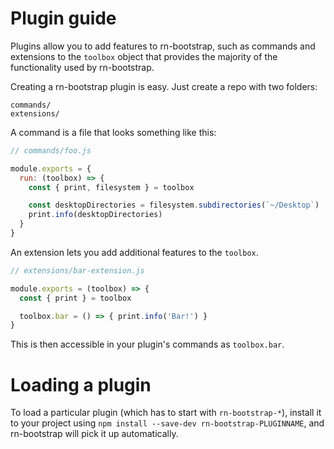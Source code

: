 # Plugin guide

Plugins allow you to add features to rn-bootstrap, such as commands and
extensions to the `toolbox` object that provides the majority of the functionality
used by rn-bootstrap.

Creating a rn-bootstrap plugin is easy. Just create a repo with two folders:

```
commands/
extensions/
```

A command is a file that looks something like this:

```js
// commands/foo.js

module.exports = {
  run: (toolbox) => {
    const { print, filesystem } = toolbox

    const desktopDirectories = filesystem.subdirectories(`~/Desktop`)
    print.info(desktopDirectories)
  }
}
```

An extension lets you add additional features to the `toolbox`.

```js
// extensions/bar-extension.js

module.exports = (toolbox) => {
  const { print } = toolbox

  toolbox.bar = () => { print.info('Bar!') }
}
```

This is then accessible in your plugin's commands as `toolbox.bar`.

# Loading a plugin

To load a particular plugin (which has to start with `rn-bootstrap-*`),
install it to your project using `npm install --save-dev rn-bootstrap-PLUGINNAME`,
and rn-bootstrap will pick it up automatically.
